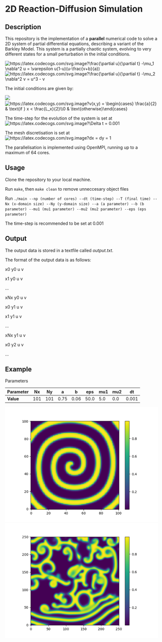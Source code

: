 # 2D Reaction-Diffusion Simulation

## Description
This repository is the implementation of a **parallel** numerical code to solve a 2D system of partial differential equations, describing a variant of the Barkley Model. This system is a partially chaotic system, evolving to very different states for a small perturbation in the initial conditions.

<img src="https://latex.codecogs.com/svg.image?\frac{\partial&space;u}{\partial&space;t}&space;-\mu_1&space;\nabla^2&space;u&space;=&space;\varepsilon&space;u(1-u)(u-\frac{v&plus;b}{a})" title="https://latex.codecogs.com/svg.image?\frac{\partial u}{\partial t} -\mu_1 \nabla^2 u = \varepsilon u(1-u)(u-\frac{v+b}{a})" />


<img src="https://latex.codecogs.com/svg.image?\frac{\partial&space;u}{\partial&space;t}&space;-\mu_2&space;\nabla^2&space;v&space;=&space;u^3&space;-&space;v" title="https://latex.codecogs.com/svg.image?\frac{\partial u}{\partial t} -\mu_2 \nabla^2 v = u^3 - v" />

The initial conditions are given by:

<img src="https://latex.codecogs.com/svg.image?u(x,y)&space;=&space;&space;&space;&space;&space;\begin{cases}&space;&space;&space;&space;&space;&space;1&space;&&space;\text{if&space;}&space;y&space;>&space;\frac{L_y}{2}\\0&space;&&space;\text{otherwise}\end{cases}&space;&space;" />

<img src="https://latex.codecogs.com/svg.image?v(x,y)&space;=&space;&space;&space;&space;&space;\begin{cases}&space;&space;&space;&space;&space;&space;\frac{a}{2}&space;&&space;\text{if&space;}&space;x&space;<&space;\frac{L_x}{2}\\0&space;&&space;\text{otherwise}\end{cases}&space;&space;" title="https://latex.codecogs.com/svg.image?v(x,y) = \begin{cases} \frac{a}{2} & \text{if } x < \frac{L_x}{2}\\0 & \text{otherwise}\end{cases} " />

The time-step for the evolution of the system is set at <img src="https://latex.codecogs.com/svg.image?\Delta&space;t&space;=&space;0.001&space;" title="https://latex.codecogs.com/svg.image?\Delta t = 0.001 " />

The mesh discretisation is set at  <img src="https://latex.codecogs.com/svg.image?dx&space;=&space;dy&space;=&space;1" title="https://latex.codecogs.com/svg.image?dx = dy = 1" />

The parallelisation is implemented using OpenMPI, running up to a maximum of 64 cores.

## Usage

Clone the repository to your local machine.

Run `make`, then `make clean` to remove unneccesary object files

Run `./main --np (number of cores) --dt (time-step) --T (final time) --Nx (x-domain size) --Ny (y-domain size) --a (a parameter) --b (b parameter) --mu1 (mu1 parameter) --mu2 (mu2 parameter) --eps (eps parameter)`

The time-step is recommended to be set at 0.001

## Output

The output data is stored in a textfile called _output.txt_.

The format of the output data is as follows:

x0 y0 u v

x1 y0 u v

...

xNx y0 u v

x0 y1 u v

x1 y1 u v

...

xNx y1 u v

x0 y2 u v

...

## Example

Parameters

| **Parameter** | Nx  | Ny  | a    | b    | eps  | mu1 | mu2 | dt    |
|---------------|-----|-----|------|------|------|-----|-----|-------|
| **Value**     | 101 | 101 | 0.75 | 0.06 | 50.0 | 5.0 | 0.0 | 0.001 |

![image](Images/Test1fig.png)
![image](Images/Test2fig.png)